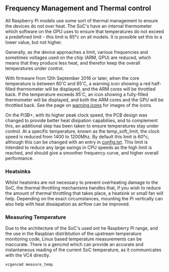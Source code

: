 ## Frequency Management and Thermal control

All Raspberry Pi models use some sort of thermal management to ensure the devices do not over heat. The SoC's have an internal thermometer which software on the GPU uses to ensure that temperatures do not exceed a predefined limit - this limit is 85°c on all models. It is possible set this to a lower value, but not higher.

Generally, as the device approaches a limit, various frequencies and sometimes voltages used on the chip (ARM, GPU) are reduced, which means that they produce less heat, and therefor keep the overall temperatures under control.

With firmware from 12th September 2016 or later, when the core temperature is between 80'C and 85'C, a warning icon showing a red half-filled thermometer will be displayed, and the ARM cores will be throttled back. If the temperature exceeds 85'C, an icon showing a fully-filled thermometer will be displayed, and both the ARM cores and the GPU will be throttled back. See the page on [warning icons](../../configuration/warning-icons.md) for images of the icons.

On the Pi3B+, with its higher peak clock speed, the PCB design was changed to provide better heat disipation capabiliies, and to complement this, an additional step has been taken to ensure temperatures stay under control. At a specific temperature, known as the temp_soft_limit, the clock speed is reduced from 1400 to 1200Mhz. By default this limit is 60°c, although this can be changed with an entry in [config.txt](../../configuration/config-txt/overclocking.md). This limit is intended to reduce any large swings in CPU speeds as the high limit is reached, and should give a smoother frequency curve, and higher overall performance. 

### Heatsinks

Whilst heatsinks are not necessary to prevent overheating damage to the SoC, the thermal throttling mechanisms handles that, if you wish to reduce the amount of thermal throttling that takes place, a heatsink or small fan will help. Depending on the exact circumstances, mounting the Pi vertically can also help with heat dissiapation as airflow can be improved.

### Measuring Temperature

Due to the architecture of the SoC's used ont he Raspberry Pi range, and the use in the Raspbian distribtution of the upstream temperature monitoring code, Linux based temperature measurements can be inaccurate. There is a gencmd which can provide an accurate and instantaneous reading of the current SoC temperature, as it communicates with the VC4 directly. 

```vcgencmd measure_temp```




